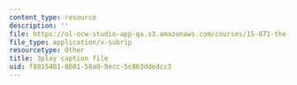 ```yaml
---
content_type: resource
description: ''
file: https://ol-ocw-studio-app-qa.s3.amazonaws.com/courses/15-071-the-analytics-edge-spring-2017/f8815481860158a09ecc5c863ddedcc3_mi-pl3_fIfc.vtt
file_type: application/x-subrip
resourcetype: Other
title: 3play caption file
uid: f8815481-8601-58a0-9ecc-5c863ddedcc3
---
```

